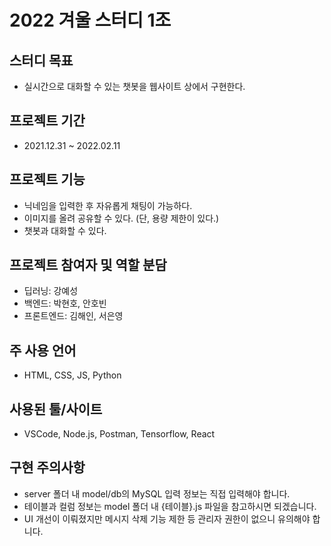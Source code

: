 # 2022 겨울 스터디 1조

## 스터디 목표
- 실시간으로 대화할 수 있는 챗봇을 웹사이트 상에서 구현한다.

## 프로젝트 기간
- 2021.12.31 ~ 2022.02.11

## 프로젝트 기능
- 닉네임을 입력한 후 자유롭게 채팅이 가능하다.
- 이미지를 올려 공유할 수 있다. (단, 용량 제한이 있다.)
- 챗봇과 대화할 수 있다.

## 프로젝트 참여자 및 역할 분담
- 딥러닝: 강예성
- 백엔드: 박현호, 안호빈
- 프론트엔드: 김해인, 서은영

## 주 사용 언어
- HTML, CSS, JS, Python

## 사용된 툴/사이트
- VSCode, Node.js, Postman, Tensorflow, React

## 구현 주의사항

- server 폴더 내 model/db의 MySQL 입력 정보는 직접 입력해야 합니다.
- 테이블과 컬럼 정보는 model 폴더 내 {테이블}.js 파일을 참고하시면 되겠습니다.
- UI 개선이 이뤄졌지만 메시지 삭제 기능 제한 등 관리자 권한이 없으니 유의해야 합니다.
